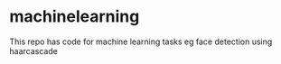 # machinelearning
This repo has code for machine learning tasks eg face detection using haarcascade
